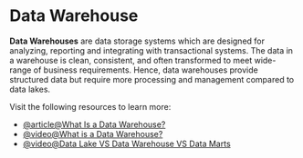 # Data Warehouse

**Data Warehouses** are data storage systems which are designed for analyzing, reporting and integrating with transactional systems. The data in a warehouse is clean, consistent, and often transformed to meet wide-range of business requirements. Hence, data warehouses provide structured data but require more processing and management compared to data lakes.

Visit the following resources to learn more:

- [@article@What Is a Data Warehouse?](https://www.oracle.com/database/what-is-a-data-warehouse/)
- [@video@What is a Data Warehouse?](https://www.youtube.com/watch?v=k4tK2ttdSDg)
- [@video@Data Lake VS Data Warehouse VS Data Marts](https://www.youtube.com/watch?v=w9-WoReNKHk)